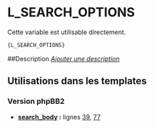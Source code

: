 # L_SEARCH_OPTIONS


Cette variable est utilisable directement.

```html
{L_SEARCH_OPTIONS}
```

##Description
[*Ajouter une description*](https://fa-tvars.appspot.com/var/L_SEARCH_OPTIONS)

## Utilisations dans les templates

### Version phpBB2
* __[search_body](../tpl/var/subsilver/search_body.md#readme) :__ lignes [39](../tpl/src/subsilver/search_body.tpl#L39), [77](../tpl/src/subsilver/search_body.tpl#L77)